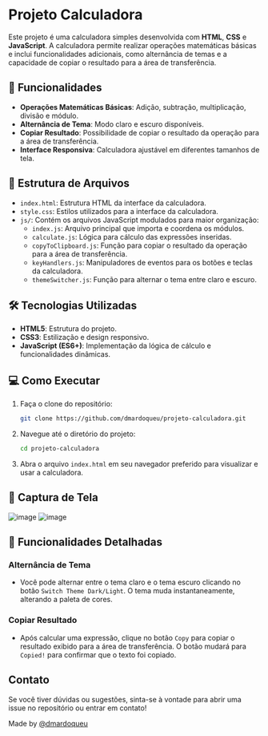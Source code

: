 # Projeto Calculadora

Este projeto é uma calculadora simples desenvolvida com **HTML**, **CSS** e **JavaScript**. A calculadora permite realizar operações matemáticas básicas e inclui funcionalidades adicionais, como alternância de temas e a capacidade de copiar o resultado para a área de transferência.

## 🚀 Funcionalidades

- **Operações Matemáticas Básicas**: Adição, subtração, multiplicação, divisão e módulo.
- **Alternância de Tema**: Modo claro e escuro disponíveis.
- **Copiar Resultado**: Possibilidade de copiar o resultado da operação para a área de transferência.
- **Interface Responsiva**: Calculadora ajustável em diferentes tamanhos de tela.

## 📁 Estrutura de Arquivos

- `index.html`: Estrutura HTML da interface da calculadora.
- `style.css`: Estilos utilizados para a interface da calculadora.
- `js/`: Contém os arquivos JavaScript modulados para maior organização:
  - `index.js`: Arquivo principal que importa e coordena os módulos.
  - `calculate.js`: Lógica para cálculo das expressões inseridas.
  - `copyToClipboard.js`: Função para copiar o resultado da operação para a área de transferência.
  - `keyHandlers.js`: Manipuladores de eventos para os botões e teclas da calculadora.
  - `themeSwitcher.js`: Função para alternar o tema entre claro e escuro.

## 🛠️ Tecnologias Utilizadas

- **HTML5**: Estrutura do projeto.
- **CSS3**: Estilização e design responsivo.
- **JavaScript (ES6+)**: Implementação da lógica de cálculo e funcionalidades dinâmicas.

## 💻 Como Executar

1. Faça o clone do repositório:
   ```bash
   git clone https://github.com/dmardoqueu/projeto-calculadora.git
   ```

2. Navegue até o diretório do projeto:
   ```bash
   cd projeto-calculadora
   ```

3. Abra o arquivo `index.html` em seu navegador preferido para visualizar e usar a calculadora.

## 📸 Captura de Tela

![image](https://github.com/user-attachments/assets/c717bc64-fe92-449d-a5d8-456e2e0a15f7)
![image](https://github.com/user-attachments/assets/76a5056b-fd66-49e9-9f91-6e85c4d5c262)

## 🌟 Funcionalidades Detalhadas

### Alternância de Tema

- Você pode alternar entre o tema claro e o tema escuro clicando no botão `Switch Theme Dark/Light`. O tema muda instantaneamente, alterando a paleta de cores.

### Copiar Resultado

- Após calcular uma expressão, clique no botão `Copy` para copiar o resultado exibido para a área de transferência. O botão mudará para `Copied!` para confirmar que o texto foi copiado.

## Contato

Se você tiver dúvidas ou sugestões, sinta-se à vontade para abrir uma issue no repositório ou entrar em contato!

Made by [@dmardoqueu](https://github.com/dmardoqueu)
